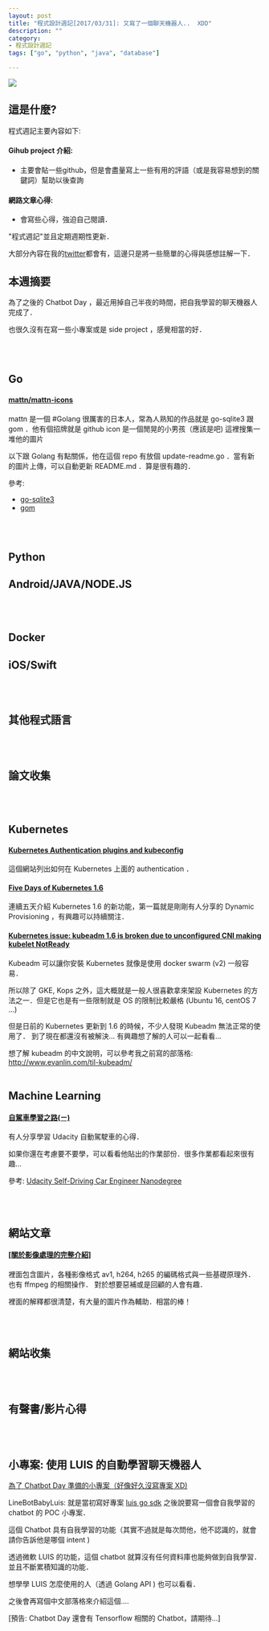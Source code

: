 ```yaml
---
layout: post
title: "程式設計週記[2017/03/31]: 又寫了一個聊天機器人..  XDD"
description: ""
category: 
- 程式設計週記
tags: ["go", "python", "java", "database"]

---
```


![](https://github.com/kkdai/LineBotBabyLuis/raw/master/images/how_learn.PNG)

這是什麼?
-----

程式週記主要內容如下:

#### Gihub project 介紹:
- 主要會貼一些github，但是會盡量寫上一些有用的評語（或是我容易想到的關鍵詞）幫助以後查詢

#### 網路文章心得:
- 會寫些心得，強迫自己閱讀．

"程式週記"並且定期週期性更新．

大部分內容在我的[twitter](https://twitter.com/Evan_Lin)都會有，這邊只是將一些簡單的心得與感想註解一下．

本週摘要
-----

為了之後的 Chatbot Day ，最近用掉自己半夜的時間，把自我學習的聊天機器人完成了．

也很久沒有在寫一些小專案或是 side project ，感覺相當的好．


<br><br>

Go
-----


#### [mattn/mattn-icons](https://github.com/mattn/mattn-icons)

mattn 是一個 #Golang 很厲害的日本人，常為人熟知的作品就是 go-sqlite3 跟 gom ．他有個招牌就是 github icon 是一個閒晃的小男孩（應該是吧) 這裡搜集一堆他的圖片

以下跟 Golang 有點關係，他在這個 repo 有放個 update-readme.go ．當有新的圖片上傳，可以自動更新 README.md ．算是很有趣的．

參考:

- [go-sqlite3](https://github.com/mattn/go-sqlite3)
- [gom](https://github.com/mattn/gom)

<br><br>

Python
-----

Android/JAVA/NODE.JS 
-----

<br><br>


Docker
-----


iOS/Swift
-----


<br><br>

其他程式語言
-----

<br><br>

論文收集
-----

<br><br>

Kubernetes
-----

#### [Kubernetes Authentication plugins and kubeconfig](http://www.dasblinkenlichten.com/kubernetes-authentication-plugins-and-kubeconfig/)

這個網站列出如何在 Kubernetes 上面的 authentication ．

#### [Five Days of Kubernetes 1.6](http://blog.kubernetes.io/2017/03/five-days-of-kubernetes-1.6.html)

連續五天介紹 Kubernetes 1.6 的新功能，第一篇就是剛剛有人分享的 Dynamic Provisioning ，有興趣可以持續關注．


#### [Kubernetes issue: kubeadm 1.6 is broken due to unconfigured CNI making kubelet NotReady](https://github.com/kubernetes/kubernetes/issues/43815)

Kubeadm 可以讓你安裝 Kubernetes 就像是使用 docker swarm (v2) 一般容易． 

所以除了 GKE, Kops 之外，這大概就是一般人很喜歡拿來架設 Kubernetes 的方法之一．但是它也是有一些限制就是 OS 的限制比較嚴格 (Ubuntu 16, centOS 7 ...) 

但是日前的 Kubernetes 更新到 1.6 的時候，不少人發現 Kubeadm 無法正常的使用了． 到了現在都還沒有被解決... 有興趣想了解的人可以一起看看...

想了解 kubeadm 的中文說明，可以參考我之前寫的部落格: http://www.evanlin.com/til-kubeadm/
<br><br>

Machine Learning
-----

#### [自駕車學習之路(ㄧ)](https://medium.com/@hsinchengchao/%E8%87%AA%E9%A7%95%E8%BB%8A%E5%AD%B8%E7%BF%92%E4%B9%8B%E8%B7%AF-%E3%84%A7-414679336669#.o34k4wko6)

有人分享學習 Udacity 自動駕駛車的心得． 

如果你還在考慮要不要學，可以看看他貼出的作業部份．很多作業都看起來很有趣...

參考: [Udacity Self-Driving Car Engineer Nanodegree](https://www.udacity.com/course/self-driving-car-engineer-nanodegree--nd013) 


<br><br>


網站文章
-----

####  [[關於影像處理的完整介紹]](https://github.com/leandromoreira/digital_video_introduction)

裡面包含圖片，各種影像格式 av1, h264, h265 的編碼格式與一些基礎原理外．也有 ffmpeg 的相關操作． 對於想要惡補或是回顧的人會有趣．

裡面的解釋都很清楚，有大量的圖片作為輔助．相當的棒！


<br><br>


網站收集
-----


<br><br>

有聲書/影片心得
-----
	
<br><br>	

小專案: 使用 LUIS 的自動學習聊天機器人
-----


[為了 Chatbot Day 準備的小專案（好像好久沒寫專案 XD)](https://github.com/kkdai/LineBotBabyLuis)

LineBotBabyLuis: 就是當初寫好專案 [luis go sdk](https://github.com/kkdai/luis) 之後說要寫一個會自我學習的 chatbot 的 POC 小專案．

這個 Chatbot 具有自我學習的功能（其實不過就是每次問他，他不認識的，就會請你告訴他是哪個 intent ) 

透過微軟 LUIS 的功能，這個 chatbot 就算沒有任何資料庫也能夠做到自我學習．並且不斷累積知識的功能．

想學學 LUIS 怎麼使用的人（透過 Golang API ) 也可以看看．

之後會再寫個中文部落格來介紹這個....

[預告: Chatbot Day 還會有 Tensorflow 相關的 Chatbot，請期待...]